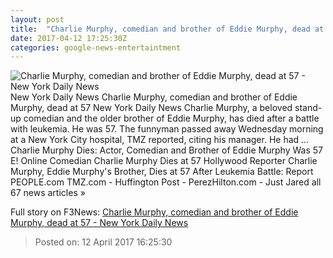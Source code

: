 ```yaml
---
layout: post
title:  "Charlie Murphy, comedian and brother of Eddie Murphy, dead at 57 - New York Daily News"
date: 2017-04-12 17:25:30Z
categories: google-news-entertaintment
---
```


![Charlie Murphy, comedian and brother of Eddie Murphy, dead at 57 - New York Daily News](http://assets.nydailynews.com/polopoly_fs/1.3047999.1492016587!/img/httpImage/image.jpg_gen/derivatives/landscape_1200/154010749ki00026-spike-tv-s.jpg)
New York Daily News Charlie Murphy, comedian and brother of Eddie Murphy, dead at 57 New York Daily News Charlie Murphy, a beloved stand-up comedian and the older brother of Eddie Murphy, has died after a battle with leukemia. He was 57. The funnyman passed away Wednesday morning at a New York City hospital, TMZ reported, citing his manager. He had ... Charlie Murphy Dies: Actor, Comedian and Brother of Eddie Murphy Was 57 E! Online Comedian Charlie Murphy Dies at 57 Hollywood Reporter Charlie Murphy, Eddie Murphy's Brother, Dies at 57 After Leukemia Battle: Report PEOPLE.com TMZ.com - Huffington Post - PerezHilton.com - Just Jared all 67 news articles »


Full story on F3News: [Charlie Murphy, comedian and brother of Eddie Murphy, dead at 57 - New York Daily News](http://www.f3nws.com/n/gesmbE)

> Posted on: 12 April 2017 16:25:30
